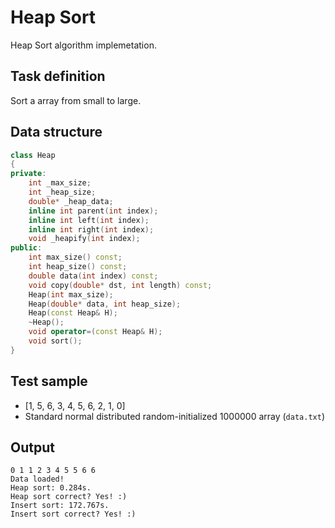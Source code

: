 # Heap Sort

Heap Sort algorithm implemetation. 

## Task definition

Sort a array from small to large.

## Data structure

```C++
class Heap
{
private:
    int _max_size;
    int _heap_size;
    double* _heap_data;
    inline int parent(int index);
    inline int left(int index);
    inline int right(int index);
    void _heapify(int index);
public:
    int max_size() const;
    int heap_size() const;
    double data(int index) const;
    void copy(double* dst, int length) const;
    Heap(int max_size);
    Heap(double* data, int heap_size);
    Heap(const Heap& H);
    ~Heap();
    void operator=(const Heap& H);
    void sort();
}
```

## Test sample

- [1, 5, 6, 3, 4, 5, 6, 2, 1, 0]
- Standard normal distributed random-initialized 1000000 array (```data.txt```)

## Output

```
0 1 1 2 3 4 5 5 6 6
Data loaded!
Heap sort: 0.284s.
Heap sort correct? Yes! :)
Insert sort: 172.767s.
Insert sort correct? Yes! :)
```